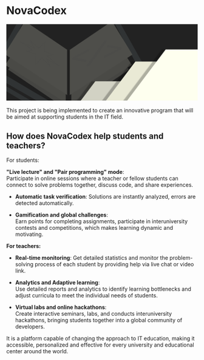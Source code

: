 # NovaCodex

![photo-project](src/main/resources/app/novacodex/novacodex/Images/readme.png)

This project is being implemented to create an innovative program that will be aimed at supporting students in the IT field.

## How does NovaCodex help students and teachers?

For students:

**"Live lecture" and "Pair programming" mode**:  
  Participate in online sessions where a teacher or fellow students can connect to solve problems together, discuss code, and share experiences. 

- **Automatic task verification**:
  Solutions are instantly analyzed, errors are detected automatically.

- **Gamification and global challenges**:  
  Earn points for completing assignments, participate in interuniversity contests and competitions, which makes learning dynamic and motivating.


**For teachers:**
- **Real-time monitoring**:
  Get detailed statistics and monitor the problem-solving process of each student by providing help via live chat or video link.

- **Analytics and Adaptive learning**:  
  Use detailed reports and analytics to identify learning bottlenecks and adjust curricula to meet the individual needs of students.

- **Virtual labs and online hackathons**:  
  Create interactive seminars, labs, and conducts interuniversity hackathons, bringing students together into a global community of developers.

It is a platform capable of changing the approach to IT education, making it accessible, personalized and effective for every university and educational center around the world.